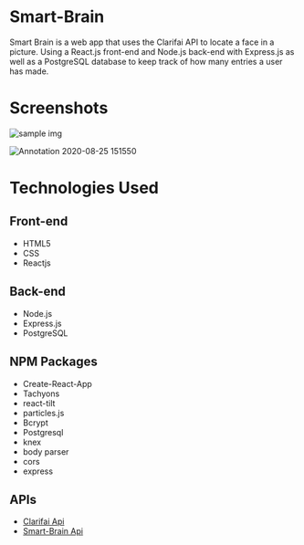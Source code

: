 # Smart-Brain
Smart Brain is a web app that uses the Clarifai API to locate a face in a picture. Using a React.js front-end and Node.js back-end with Express.js as well as a PostgreSQL database to keep track of how many entries a user has made.

# Screenshots
![sample img](https://user-images.githubusercontent.com/60403638/82151747-c498c600-987a-11ea-974e-9c7174b8cf48.jpg)


![Annotation 2020-08-25 151550](https://user-images.githubusercontent.com/60403638/91159604-e5787f00-e6e5-11ea-9a41-5431f754bcfd.jpg)

# Technologies Used

## Front-end
* HTML5
* CSS
* Reactjs

## Back-end
* Node.js
* Express.js
* PostgreSQL

## NPM Packages
* Create-React-App
* Tachyons
* react-tilt
* particles.js
* Bcrypt
* Postgresql
* knex
* body parser
* cors
* express

## APIs
* [Clarifai Api](https://www.clarifai.com/models/face-detection-image-recognition-model-a403429f2ddf4b49b307e318f00e528b-detection)
* [Smart-Brain Api](https://github.com/roshan0708/smart_brain_api)

